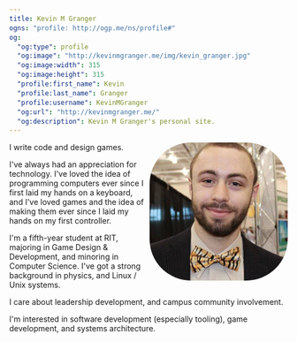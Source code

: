 ```yaml
---
title: Kevin M Granger
ogns: "profile: http://ogp.me/ns/profile#"
og:
  "og:type": profile
  "og:image": "http://kevinmgranger.me/img/kevin_granger.jpg"
  "og:image:width": 315
  "og:image:height": 315
  "profile:first_name": Kevin
  "profile:last_name": Granger
  "profile:username": KevinMGranger
  "og:url": "http://kevinmgranger.me/"
  "og:description": Kevin M Granger's personal site.
---
```


<img class="face" alt="A picture of Kevin Granger" src="/img/kevin_granger.jpg">

I write code and design games.

I've always had an appreciation for technology. I've loved the idea of programming computers ever since I first laid my hands on a keyboard, and I've loved games and the idea of making them ever since I laid my hands on my first controller.

I'm a fifth-year student at RIT, majoring in Game Design &amp; Development, and minoring in Computer Science. I've got a strong background in physics, and Linux / Unix systems.

I care about leadership development, and campus community involvement.

I'm interested in software development (especially tooling), game development, and systems architecture.

<style>
.face {
    width: 250px;
    border-radius: 30%;
    margin-left: 2%;
    margin-bottom: 4%;
    margin-bottom: 2%;
}

@media print, screen and (min-width: 560px) {
    .face {
        float: right;
    }
}

@media print, screen and (max-width: 560px) {
    .face {
        float: none;
        margin-left: auto;
        margin-right: auto;
    }
}
</style>
